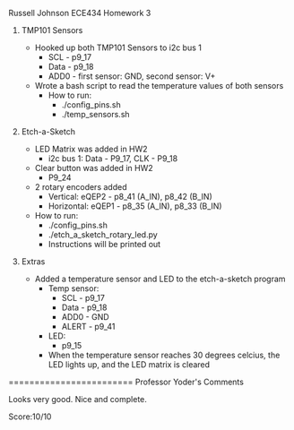 Russell Johnson
ECE434 Homework 3

1. TMP101 Sensors
    - Hooked up both TMP101 Sensors to i2c bus 1
        - SCL - p9_17
        - Data - p9_18
        - ADD0 - first sensor: GND, second sensor: V+
    - Wrote a bash script to read the temperature values of both sensors
        - How to run:
            - ./config_pins.sh
            - ./temp_sensors.sh

2. Etch-a-Sketch
    - LED Matrix was added in HW2
        - i2c bus 1: Data - P9_17, CLK - P9_18
    - Clear button was added in HW2
        - P9_24
    - 2 rotary encoders added
        - Vertical: eQEP2 - p8_41 (A_IN), p8_42 (B_IN)
        - Horizontal: eQEP1 - p8_35 (A_IN), p8_33 (B_IN)
    - How to run:
        - ./config_pins.sh
        - ./etch_a_sketch_rotary_led.py
        - Instructions will be printed out

3. Extras
    - Added a temperature sensor and LED to the etch-a-sketch program
        - Temp sensor:
            - SCL - p9_17
            - Data - p9_18
            - ADD0 - GND
            - ALERT - p9_41
        - LED:
            - p9_15
        - When the temperature sensor reaches 30 degrees celcius, the LED lights
          up, and the LED matrix is cleared


========================
Professor Yoder's Comments

Looks very good.  Nice and complete.

Score:10/10